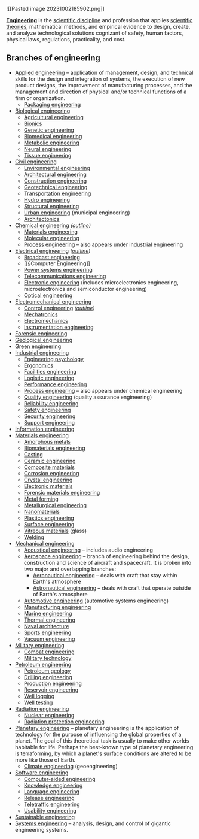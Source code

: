 ![[Pasted image 20231002185902.png]]


**[Engineering](https://en.wikipedia.org/wiki/Engineering "Engineering")** is the [scientific discipline](https://en.wikipedia.org/wiki/Scientific_discipline "Scientific discipline") and profession that applies [scientific theories](https://en.wikipedia.org/wiki/Scientific_theories "Scientific theories"), mathematical methods, and empirical evidence to design, create, and analyze technological solutions cognizant of safety, human factors, physical laws, regulations, practicality, and cost.

## Branches of engineering

- [Applied engineering](https://en.wikipedia.org/wiki/Applied_engineering_(field) "Applied engineering (field)") – application of management, design, and technical skills for the design and integration of systems, the execution of new product designs, the improvement of manufacturing processes, and the management and direction of physical and/or technical functions of a firm or organization.
    - [Packaging engineering](https://en.wikipedia.org/wiki/Packaging_engineering "Packaging engineering")
- [Biological engineering](https://en.wikipedia.org/wiki/Biological_engineering "Biological engineering")
    - [Agricultural engineering](https://en.wikipedia.org/wiki/Agricultural_engineering "Agricultural engineering")
    - [Bionics](https://en.wikipedia.org/wiki/Bionics "Bionics")
    - [Genetic engineering](https://en.wikipedia.org/wiki/Genetic_engineering "Genetic engineering")
    - [Biomedical engineering](https://en.wikipedia.org/wiki/Biomedical_engineering "Biomedical engineering")
    - [Metabolic engineering](https://en.wikipedia.org/wiki/Metabolic_engineering "Metabolic engineering")
    - [Neural engineering](https://en.wikipedia.org/wiki/Neural_engineering "Neural engineering")
    - [Tissue engineering](https://en.wikipedia.org/wiki/Tissue_engineering "Tissue engineering")
- [Civil engineering](https://en.wikipedia.org/wiki/Civil_engineering "Civil engineering")
    - [Environmental engineering](https://en.wikipedia.org/wiki/Environmental_engineering "Environmental engineering")
    - [Architectural engineering](https://en.wikipedia.org/wiki/Architectural_engineering "Architectural engineering")
    - [Construction engineering](https://en.wikipedia.org/wiki/Construction_engineering "Construction engineering")
    - [Geotechnical engineering](https://en.wikipedia.org/wiki/Geotechnical_engineering "Geotechnical engineering")
    - [Transportation engineering](https://en.wikipedia.org/wiki/Transportation_engineering "Transportation engineering")
    - [Hydro engineering](https://en.wikipedia.org/wiki/Hydro_engineering "Hydro engineering")
    - [Structural engineering](https://en.wikipedia.org/wiki/Structural_engineering "Structural engineering")
    - [Urban engineering](https://en.wikipedia.org/wiki/Urban_engineering "Urban engineering") (municipal engineering)
    - [Architectonics](https://en.wikipedia.org/wiki/Architecture "Architecture")
- [Chemical engineering](https://en.wikipedia.org/wiki/Chemical_engineering "Chemical engineering") _([outline](https://en.wikipedia.org/wiki/Outline_of_chemical_engineering "Outline of chemical engineering"))_
    - [Materials engineering](https://en.wikipedia.org/wiki/Materials_engineering "Materials engineering")
    - [Molecular engineering](https://en.wikipedia.org/wiki/Molecular_engineering "Molecular engineering")
    - [Process engineering](https://en.wikipedia.org/wiki/Process_engineering "Process engineering") – also appears under industrial engineering
- [Electrical engineering](https://en.wikipedia.org/wiki/Electrical_engineering "Electrical engineering") _([outline](https://en.wikipedia.org/wiki/Outline_of_electrical_engineering "Outline of electrical engineering"))_
    - [Broadcast engineering](https://en.wikipedia.org/wiki/Broadcast_engineering "Broadcast engineering")
    - [[§Computer Engineering]]
    - [Power systems engineering](https://en.wikipedia.org/wiki/Power_systems_engineering "Power systems engineering")
    - [Telecommunications engineering](https://en.wikipedia.org/wiki/Telecommunications_engineering "Telecommunications engineering")
    - [Electronic engineering](https://en.wikipedia.org/wiki/Electronic_engineering "Electronic engineering") (includes microelectronics engineering, microelectronics and semiconductor engineering)
    - [Optical engineering](https://en.wikipedia.org/wiki/Optical_engineering "Optical engineering")
- [Electromechanical engineering](https://en.wikipedia.org/wiki/Electromechanical_engineering "Electromechanical engineering")
    - [Control engineering](https://en.wikipedia.org/wiki/Control_engineering "Control engineering") _([outline](https://en.wikipedia.org/wiki/Outline_of_control_engineering "Outline of control engineering"))_
    - [Mechatronics](https://en.wikipedia.org/wiki/Mechatronics "Mechatronics")
    - [Electromechanics](https://en.wikipedia.org/wiki/Electromechanics "Electromechanics")
    - [Instrumentation engineering](https://en.wikipedia.org/wiki/Instrumentation_engineering "Instrumentation engineering")
- [Forensic engineering](https://en.wikipedia.org/wiki/Forensic_engineering "Forensic engineering")
- [Geological engineering](https://en.wikipedia.org/wiki/Geological_engineering "Geological engineering")
- [Green engineering](https://en.wikipedia.org/wiki/Green_engineering "Green engineering")
- [Industrial engineering](https://en.wikipedia.org/wiki/Industrial_engineering "Industrial engineering")
    - [Engineering psychology](https://en.wikipedia.org/wiki/Engineering_psychology "Engineering psychology")
    - [Ergonomics](https://en.wikipedia.org/wiki/Ergonomics "Ergonomics")
    - [Facilities engineering](https://en.wikipedia.org/wiki/Facilities_engineering "Facilities engineering")
    - [Logistic engineering](https://en.wikipedia.org/wiki/Logistic_engineering "Logistic engineering")
    - [Performance engineering](https://en.wikipedia.org/wiki/Performance_engineering "Performance engineering")
    - [Process engineering](https://en.wikipedia.org/wiki/Process_engineering "Process engineering") – also appears under chemical engineering
    - [Quality engineering](https://en.wikipedia.org/wiki/Quality_engineering "Quality engineering") (quality assurance engineering)
    - [Reliability engineering](https://en.wikipedia.org/wiki/Reliability_engineering "Reliability engineering")
    - [Safety engineering](https://en.wikipedia.org/wiki/Safety_engineering "Safety engineering")
    - [Security engineering](https://en.wikipedia.org/wiki/Security_engineering "Security engineering")
    - [Support engineering](https://en.wikipedia.org/wiki/Support_engineering "Support engineering")
- [Information engineering](https://en.wikipedia.org/wiki/Information_engineering_(field) "Information engineering (field)")
- [Materials engineering](https://en.wikipedia.org/wiki/Materials_engineering "Materials engineering")
    - [Amorphous metals](https://en.wikipedia.org/wiki/Amorphous_metals "Amorphous metals")
    - [Biomaterials engineering](https://en.wikipedia.org/wiki/Biomaterials_engineering "Biomaterials engineering")
    - [Casting](https://en.wikipedia.org/wiki/Casting "Casting")
    - [Ceramic engineering](https://en.wikipedia.org/wiki/Ceramic_engineering "Ceramic engineering")
    - [Composite materials](https://en.wikipedia.org/wiki/Composite_materials "Composite materials")
    - [Corrosion engineering](https://en.wikipedia.org/wiki/Corrosion_engineering "Corrosion engineering")
    - [Crystal engineering](https://en.wikipedia.org/wiki/Crystal_engineering "Crystal engineering")
    - [Electronic materials](https://en.wikipedia.org/wiki/Electronic_materials "Electronic materials")
    - [Forensic materials engineering](https://en.wikipedia.org/wiki/Forensic_materials_engineering "Forensic materials engineering")
    - [Metal forming](https://en.wikipedia.org/wiki/Metal_forming "Metal forming")
    - [Metallurgical engineering](https://en.wikipedia.org/wiki/Metallurgical_engineering "Metallurgical engineering")
    - [Nanomaterials](https://en.wikipedia.org/wiki/Nanomaterials "Nanomaterials")
    - [Plastics engineering](https://en.wikipedia.org/wiki/Plastics_engineering "Plastics engineering")
    - [Surface engineering](https://en.wikipedia.org/wiki/Surface_engineering "Surface engineering")
    - [Vitreous materials](https://en.wikipedia.org/wiki/Vitreous_materials "Vitreous materials") (glass)
    - [Welding](https://en.wikipedia.org/wiki/Welding "Welding")
- [Mechanical engineering](https://en.wikipedia.org/wiki/Mechanical_engineering "Mechanical engineering")
    - [Acoustical engineering](https://en.wikipedia.org/wiki/Acoustical_engineering "Acoustical engineering") – includes audio engineering
    - [Aerospace engineering](https://en.wikipedia.org/wiki/Aerospace_engineering "Aerospace engineering") – branch of engineering behind the design, construction and science of aircraft and spacecraft. It is broken into two major and overlapping branches:
        - [Aeronautical engineering](https://en.wikipedia.org/wiki/Aeronautical_engineering "Aeronautical engineering") – deals with craft that stay within Earth's atmosphere
        - [Astronautical engineering](https://en.wikipedia.org/wiki/Astronautical_engineering "Astronautical engineering") – deals with craft that operate outside of Earth's atmosphere
    - [Automotive engineering](https://en.wikipedia.org/wiki/Automotive_engineering "Automotive engineering") (automotive systems engineering)
    - [Manufacturing engineering](https://en.wikipedia.org/wiki/Manufacturing_engineering "Manufacturing engineering")
    - [Marine engineering](https://en.wikipedia.org/wiki/Naval_architecture "Naval architecture")
    - [Thermal engineering](https://en.wikipedia.org/wiki/Thermal_engineering "Thermal engineering")
    - [Naval architecture](https://en.wikipedia.org/wiki/Naval_architecture "Naval architecture")
    - [Sports engineering](https://en.wikipedia.org/wiki/Sports_engineering "Sports engineering")
    - [Vacuum engineering](https://en.wikipedia.org/wiki/Vacuum_engineering "Vacuum engineering")
- [Military engineering](https://en.wikipedia.org/wiki/Military_engineering "Military engineering")
    - [Combat engineering](https://en.wikipedia.org/wiki/Combat_engineering "Combat engineering")
    - [Military technology](https://en.wikipedia.org/wiki/Military_technology "Military technology")
- [Petroleum engineering](https://en.wikipedia.org/wiki/Petroleum_engineering "Petroleum engineering")
    - [Petroleum geology](https://en.wikipedia.org/wiki/Petroleum_geology "Petroleum geology")
    - [Drilling engineering](https://en.wikipedia.org/wiki/Drilling_engineering "Drilling engineering")
    - [Production engineering](https://en.wikipedia.org/wiki/Petroleum_production_engineering "Petroleum production engineering")
    - [Reservoir engineering](https://en.wikipedia.org/wiki/Reservoir_engineering "Reservoir engineering")
    - [Well logging](https://en.wikipedia.org/wiki/Well_logging "Well logging")
    - [Well testing](https://en.wikipedia.org/wiki/Well_test_(oil_and_gas) "Well test (oil and gas)")
- [Radiation engineering](https://en.wikipedia.org/w/index.php?title=Radiation_engineering&action=edit&redlink=1 "Radiation engineering (page does not exist)")
    - [Nuclear engineering](https://en.wikipedia.org/wiki/Nuclear_engineering "Nuclear engineering")
    - [Radiation protection engineering](https://en.wikipedia.org/w/index.php?title=Radiation_protection_engineering&action=edit&redlink=1 "Radiation protection engineering (page does not exist)")
- [Planetary engineering](https://en.wikipedia.org/wiki/Planetary_engineering "Planetary engineering") – planetary engineering is the application of technology for the purpose of influencing the global properties of a planet. The goal of this theoretical task is usually to make other worlds habitable for life. Perhaps the best-known type of planetary engineering is terraforming, by which a planet's surface conditions are altered to be more like those of Earth.
    - [Climate engineering](https://en.wikipedia.org/wiki/Climate_engineering "Climate engineering") (geoengineering)
- [Software engineering](https://en.wikipedia.org/wiki/Software_engineering "Software engineering")
    - [Computer-aided engineering](https://en.wikipedia.org/wiki/Computer-aided_engineering "Computer-aided engineering")
    - [Knowledge engineering](https://en.wikipedia.org/wiki/Knowledge_engineering "Knowledge engineering")
    - [Language engineering](https://en.wikipedia.org/wiki/Language_engineering "Language engineering")
    - [Release engineering](https://en.wikipedia.org/wiki/Release_engineering "Release engineering")
    - [Teletraffic engineering](https://en.wikipedia.org/wiki/Teletraffic_engineering "Teletraffic engineering")
    - [Usability engineering](https://en.wikipedia.org/wiki/Usability_engineering "Usability engineering")
- [Sustainable engineering](https://en.wikipedia.org/wiki/Sustainable_engineering "Sustainable engineering")
- [Systems engineering](https://en.wikipedia.org/wiki/Systems_engineering "Systems engineering") – analysis, design, and control of gigantic engineering systems.




